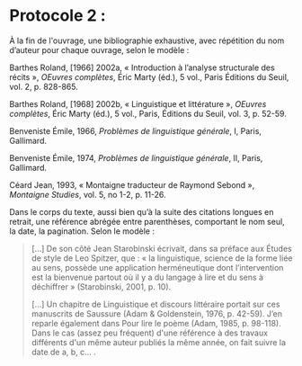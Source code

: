 
# Protocole 2 :
À la fin de l'ouvrage, une bibliographie exhaustive, avec répétition du nom d’auteur pour chaque ouvrage, selon le modèle :

Barthes Roland, [1966] 2002a, « Introduction à l’analyse structurale des récits », _OEuvres complètes_, Éric Marty (éd.), 5 vol., Paris Éditions du Seuil, vol. 2, p. 828-865.

Barthes Roland, [1968] 2002b, « Linguistique et littérature », _OEuvres complètes_, Éric Marty (éd.), 5 vol., Paris, Éditions du Seuil, vol. 3, p. 52-59.

Benveniste Émile, 1966, _Problèmes de linguistique générale_, I, Paris, Gallimard.

Benveniste Émile, 1974, _Problèmes de linguistique générale_, II, Paris, Gallimard.

Céard Jean, 1993, « Montaigne traducteur de Raymond Sebond », _Montaigne Studies_, vol. 5, no 1-2, p. 11-26.

Dans le corps du texte, aussi bien qu’à la suite des citations longues en retrait, une référence abrégée entre parenthèses, comportant le nom seul, la date, la pagination. Selon le modèle :

>[…] De son côté Jean Starobinski écrivait, dans sa préface aux Études de style de Leo Spitzer, que : « la linguistique, science de la forme liée au sens, possède une application herméneutique dont l’intervention est la bienvenue partout où il y a du langage à lire et du sens à déchiffrer » (Starobinski, 2001, p. 10).
>
>[...]  Un chapitre de Linguistique et discours littéraire portait sur ces manuscrits de Saussure (Adam & Goldenstein, 1976, p. 42-59). J’en reparle également dans Pour lire le poème (Adam, 1985, p. 98-118).
Dans le cas (assez peu fréquent) d'une référence à des travaux différents d'un même auteur publiés la même année, on fait suivre la date de a, b, c… .
